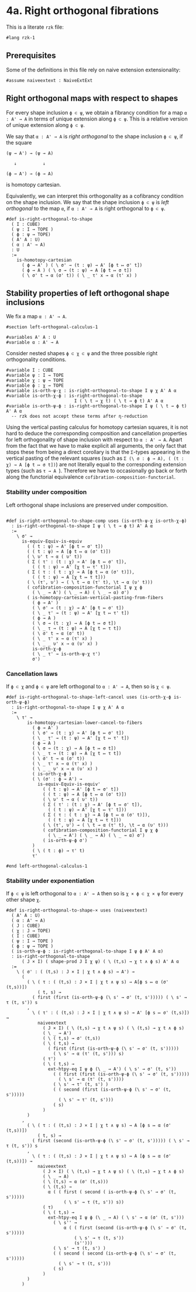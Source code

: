 # 4a. Right orthogonal fibrations

This is a literate `rzk` file:

```rzk
#lang rzk-1
```

## Prerequisites

Some of the definitions in this file rely on naive extension extensionality:

```rzk
#assume naiveextext : NaiveExtExt
```

## Right orthogonal maps with respect to shapes

For every shape inclusion `ϕ ⊂ ψ`,
we obtain a fibrancy condition for a map `α : A' → A`
in terms of unique extension along `ϕ ⊂ ψ`.
This is a relative version of unique extension along `ϕ ⊂ ψ`.

We say that `α : A' → A` is _right orthogonal_ to the shape inclusion `ϕ ⊂ ψ`,
if the square
```
(ψ → A') → (ψ → A)

   ↓          ↓

(ϕ → A') → (ϕ → A)
```
is homotopy cartesian.

Equivalently, we can interpret this orthogonality
as a cofibrancy condition on the shape inclusion.
We say that the shape inclusion `ϕ ⊂ ψ` is _left orthogonal_ to the map `α`,
if `α : A' → A` is right orthogonal to `ϕ ⊂ ψ`.

```rzk title="BW23, Section 3"
#def is-right-orthogonal-to-shape
  ( I : CUBE)
  ( ψ : I → TOPE )
  ( ϕ : ψ → TOPE)
  ( A' A : U)
  ( α : A' → A)
  : U
  :=
    is-homotopy-cartesian
      ( ϕ → A' ) ( \ σ' → (t : ψ) → A' [ϕ t ↦ σ' t])
      ( ϕ → A ) ( \ σ → (t : ψ) → A [ϕ t ↦ σ t])
      ( \ σ' t → α (σ' t)) ( \ _ τ' x → α (τ' x) )
```

## Stability properties of left orthogonal shape inclusions

We fix a map `α : A' → A`.

```rzk
#section left-orthogonal-calculus-1

#variables A' A : U
#variable α : A' → A
```
Consider nested shapes `ϕ ⊂ χ ⊂ ψ`
and the three possible right orthogonality conditions.

```rzk
#variable I : CUBE
#variable ψ : I → TOPE
#variable χ : ψ → TOPE
#variable ϕ : χ → TOPE
#variable is-orth-ψ-χ : is-right-orthogonal-to-shape I ψ χ A' A α
#variable is-orth-χ-ϕ : is-right-orthogonal-to-shape
                          I ( \ t → χ t) ( \ t → ϕ t) A' A α
#variable is-orth-ψ-ϕ : is-right-orthogonal-to-shape I ψ ( \ t → ϕ t) A' A α
  -- rzk does not accept these terms after η-reduction
```

Using the vertical pasting calculus for homotopy cartesian squares,
it is not hard to deduce the corresponding composition and cancellation properties
for left orthogonality of shape inclusion with respect to `α : A' → A`.
Apart from the fact that we have to make explicit all arguments,
the only fact that stops these from being a direct corollary
is that the `Σ`-types appearing in the vertical pasting of the relevant squares
(such as `Σ (\ σ : ϕ → A), ( (t : χ) → A [ϕ t ↦ σ t])`)
are not literally equal to the corresponding extension types
(such as `τ → A `).
Therefore we have to occasionally go back or forth along the
functorial equivalence `cofibration-composition-functorial`.

### Stability under composition

Left orthogonal shape inclusions are preserved under composition.

```rzk title="right-orthogonality for composition of shape inclusions"

#def is-right-orthogonal-to-shape-comp uses (is-orth-ψ-χ is-orth-χ-ϕ)
  : is-right-orthogonal-to-shape I ψ ( \ t → ϕ t) A' A α
  :=
    \ σ' →
      is-equiv-Equiv-is-equiv
        ( ( t : ψ) → A' [ϕ t ↦ σ' t])
        ( ( t : ψ) → A [ϕ t ↦ α (σ' t)])
        ( \ υ' t → α ( υ' t))
        ( Σ ( τ' : (t : χ) → A' [ϕ t ↦ σ' t]),
          ( ( t : ψ) → A' [χ t ↦ τ' t]))
        ( Σ ( τ : ( t : χ) → A [ϕ t ↦ α (σ' t)]),
          ( ( t : ψ) → A [χ t ↦ τ t]))
        ( \ (τ', υ') → ( \ t → α (τ' t), \t → α (υ' t)))
        ( cofibration-composition-functorial I ψ χ ϕ
          ( \ _ → A') ( \ _ → A) ( \ _ → α) σ')
        ( is-homotopy-cartesian-vertical-pasting-from-fibers
          ( ϕ → A' )
          ( \ σ' → (t : χ) → A' [ϕ t ↦ σ' t])
          ( \ _ τ' → (t : ψ) → A' [χ t ↦ τ' t])
          ( ϕ → A )
          ( \ σ → (t : χ) → A [ϕ t ↦ σ t])
          ( \ _ τ → (t : ψ) → A [χ t ↦ τ t])
          ( \ σ' t → α (σ' t))
          ( \ _ τ' x → α (τ' x) )
          ( \ _ _ υ' x → α (υ' x) )
          is-orth-χ-ϕ
          ( \ _ τ' → is-orth-ψ-χ τ')
          σ')
```

### Cancellation laws

If `ϕ ⊂ χ` and `ϕ ⊂ ψ` are left orthogonal to `α : A' → A`, then so is `χ ⊂ ψ`.

```rzk
#def is-right-orthogonal-to-shape-left-cancel uses (is-orth-χ-ϕ is-orth-ψ-ϕ)
  : is-right-orthogonal-to-shape I ψ χ A' A α
  :=
    \ τ' →
        is-homotopy-cartesian-lower-cancel-to-fibers
          ( ϕ → A' )
          ( \ σ' → (t : χ) → A' [ϕ t ↦ σ' t])
          ( \ _ τ' → (t : ψ) → A' [χ t ↦ τ' t])
          ( ϕ → A )
          ( \ σ → (t : χ) → A [ϕ t ↦ σ t])
          ( \ _ τ → (t : ψ) → A [χ t ↦ τ t])
          ( \ σ' t → α (σ' t))
          ( \ _ τ' x → α (τ' x) )
          ( \ _ _ υ' x → α (υ' x) )
          ( is-orth-χ-ϕ )
          ( \ (σ' : ϕ → A') →
            is-equiv-Equiv-is-equiv'
              ( ( t : ψ) → A' [ϕ t ↦ σ' t])
              ( ( t : ψ) → A [ϕ t ↦ α (σ' t)])
              ( \ υ' t → α ( υ' t))
              ( Σ ( τ' : (t : χ) → A' [ϕ t ↦ σ' t]),
                ( ( t : ψ) → A' [χ t ↦ τ' t]))
              ( Σ ( τ : ( t : χ) → A [ϕ t ↦ α (σ' t)]),
                ( ( t : ψ) → A [χ t ↦ τ t]))
              ( \ (τ', υ') → ( \ t → α (τ' t), \t → α (υ' t)))
              ( cofibration-composition-functorial I ψ χ ϕ
                ( \ _ → A') ( \ _ → A) ( \ _ → α) σ')
              ( is-orth-ψ-ϕ σ')
          )
          ( \ ( t : ϕ) → τ' t)
          τ'

#end left-orthogonal-calculus-1
```

### Stability under exponentiation

If `ϕ ⊂ ψ` is left orthogonal to `α : A' → A`
then so is `χ × ϕ ⊂ χ × ψ` for every other shape `χ`.

```rzk
#def is-right-orthogonal-to-shape-× uses (naiveextext)
  ( A' A : U)
  ( α : A' → A)
  ( J : CUBE)
  ( χ : J → TOPE)
  ( I : CUBE)
  ( ψ : I → TOPE )
  ( ϕ : ψ → TOPE )
  ( is-orth-ψ-ϕ : is-right-orthogonal-to-shape I ψ ϕ A' A α)
  : is-right-orthogonal-to-shape
      ( J × I) ( shape-prod J I χ ψ) ( \ (t,s) → χ t ∧ ϕ s) A' A α
  :=
    \ ( σ' : ( (t,s) : J × I | χ t ∧ ϕ s) → A') →
      (
        ( \ ( τ : ( (t,s) : J × I | χ t ∧ ψ s) → A[ϕ s ↦ α (σ' (t,s))])
            ( t, s) →
          ( first (first (is-orth-ψ-ϕ (\ s' → σ' (t, s'))))) ( \ s' → τ (t, s')) s
        ,
          \ ( τ' : ( (t,s) : J × I | χ t ∧ ψ s) → A' [ϕ s ↦ σ' (t,s)]) →
            naiveextext
              ( J × I) ( \ (t,s) → χ t ∧ ψ s) ( \ (t,s) → χ t ∧ ϕ s)
              ( \ _ → A')
              ( \ ( t,s) → σ' (t,s))
              ( \ ( t,s) →
                ( first (first (is-orth-ψ-ϕ (\ s' → σ' (t, s')))))
                  ( \ s' → α (τ' (t, s'))) s)
              ( τ')
              ( \ ( t,s) →
                ext-htpy-eq I ψ ϕ (\ _ → A') ( \ s' → σ' (t, s'))
                  ( ( first (first (is-orth-ψ-ϕ (\ s' → σ' (t, s')))))
                    ( \ s' → α (τ' (t, s'))))
                  ( \ s' → τ' (t, s') )
                  ( ( second (first (is-orth-ψ-ϕ (\ s' → σ' (t, s')))))
                    ( \ s' → τ' (t, s')))
                  ( s)
              )
        )
      ,
        ( \ ( τ : ( (t,s) : J × I | χ t ∧ ψ s) → A [ϕ s ↦ α (σ' (t,s))])
            ( t, s) →
          ( first (second (is-orth-ψ-ϕ (\ s' → σ' (t, s'))))) ( \ s' → τ (t, s')) s
        ,
          \ ( τ : ( (t,s) : J × I | χ t ∧ ψ s) → A [ϕ s ↦ α (σ' (t,s))]) →
            naiveextext
              ( J × I) ( \ (t,s) → χ t ∧ ψ s) ( \ (t,s) → χ t ∧ ϕ s)
              ( \ _ → A)
              ( \ (t,s) → α (σ' (t,s)))
              ( \ (t,s) →
                α ( ( first ( second ( is-orth-ψ-ϕ (\ s' → σ' (t, s')))))
                      ( \ s' → τ (t, s')) s))
              ( τ)
              ( \ ( t,s) →
                ext-htpy-eq I ψ ϕ (\ _ → A) ( \ s' → α (σ' (t, s')))
                  ( \ s'' →
                      α ( ( first (second (is-orth-ψ-ϕ (\ s' → σ' (t, s')))))
                          ( \ s' → τ (t, s'))
                          (s'')))
                  ( \ s' → τ (t, s') )
                  ( ( second ( second (is-orth-ψ-ϕ (\ s' → σ' (t, s')))))
                    ( \ s' → τ (t, s')))
                  ( s)
              )
        )
      )
```
